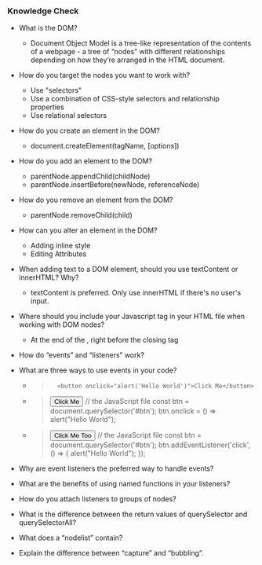 ### Knowledge Check
- What is the DOM?
  - Document Object Model is a tree-like representation of the contents of a webpage - a tree of “nodes” with different relationships depending on how they’re arranged in the HTML document.
- How do you target the nodes you want to work with?
  - Use "selectors"
  - Use a combination of CSS-style selectors and relationship properties
  - Use relational selectors
- How do you create an element in the DOM?
  - document.createElement(tagName, [options])
- How do you add an element to the DOM?
  - parentNode.appendChild(childNode)
  - parentNode.insertBefore(newNode, referenceNode) 
- How do you remove an element from the DOM?
  - parentNode.removeChild(child)
- How can you alter an element in the DOM?
  - Adding inline style
  - Editing Attributes
- When adding text to a DOM element, should you use textContent or innerHTML? Why?
  - textContent is preferred. Only use innerHTML if there's no user's input.
- Where should you include your Javascript tag in your HTML file when working with DOM nodes?
  - At the end of the <body>, right before the </body> closing tag
- How do “events” and “listeners” work?

- What are three ways to use events in your code?
  - >		<button onclick="alert('Hello World')">Click Me</button>
  - ><!-- the html file -->
	><button id="btn">Click Me</button>
	>// the JavaScript file
	>const btn = document.querySelector('#btn');
	>btn.onclick = () => alert("Hello World");
  - > <button id="btn">Click Me Too</button>
	> // the JavaScript file
	> const btn = document.querySelector('#btn');
	> btn.addEventListener('click', () => {
	>   alert("Hello World");
	> });

- Why are event listeners the preferred way to handle events?
- What are the benefits of using named functions in your listeners?
- How do you attach listeners to groups of nodes?
- What is the difference between the return values of querySelector and querySelectorAll?
- What does a “nodelist” contain?
- Explain the difference between “capture” and “bubbling”.
